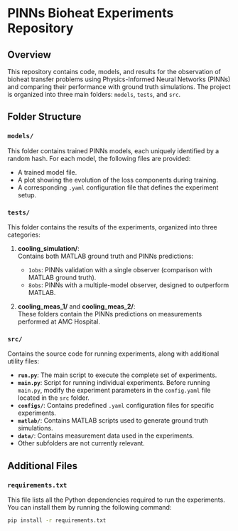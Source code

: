 # PINNs Bioheat Experiments Repository

## Overview

This repository contains code, models, and results for the observation of bioheat transfer problems using Physics-Informed Neural Networks (PINNs) and comparing their performance with ground truth simulations. The project is organized into three main folders: `models`, `tests`, and `src`.

## Folder Structure

### `models/`
This folder contains trained PINNs models, each uniquely identified by a random hash. For each model, the following files are provided:
- A trained model file.
- A plot showing the evolution of the loss components during training.
- A corresponding `.yaml` configuration file that defines the experiment setup.

### `tests/`
This folder contains the results of the experiments, organized into three categories:
1. **cooling_simulation/**:  
   Contains both MATLAB ground truth and PINNs predictions:
   - `1obs`: PINNs validation with a single observer (comparison with MATLAB ground truth).
   - `8obs`: PINNs with a multiple-model observer, designed to outperform MATLAB.
   
2. **cooling_meas_1/** and **cooling_meas_2/**:  
   These folders contain the PINNs predictions on measurements performed at AMC Hospital.

### `src/`
Contains the source code for running experiments, along with additional utility files:
- **`run.py`**: The main script to execute the complete set of experiments.
- **`main.py`**: Script for running individual experiments. Before running `main.py`, modify the experiment parameters in the `config.yaml` file located in the `src` folder.
- **`configs/`**: Contains predefined `.yaml` configuration files for specific experiments.
- **`matlab/`**: Contains MATLAB scripts used to generate ground truth simulations.
- **`data/`**: Contains measurement data used in the experiments.
- Other subfolders are not currently relevant.

## Additional Files

### `requirements.txt`
This file lists all the Python dependencies required to run the experiments. You can install them by running the following command:
```bash
pip install -r requirements.txt